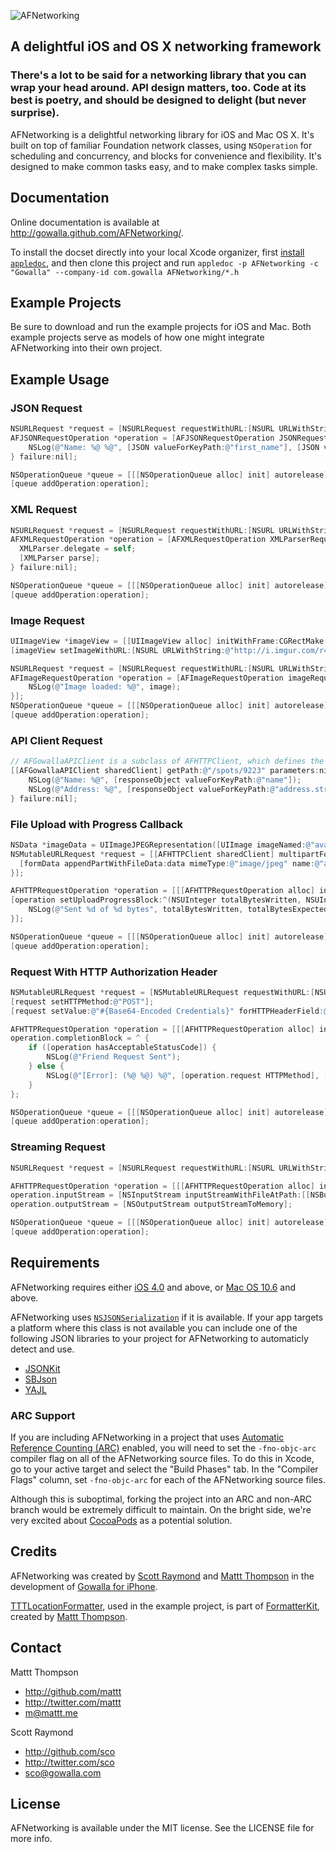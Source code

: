![AFNetworking](http://engineering.gowalla.com/AFNetworking/afnetworking-logo.png "AFNetworking")

## A delightful iOS and OS X networking framework
### There's a lot to be said for a networking library that you can wrap your head around. API design matters, too. Code at its best is poetry, and should be designed to delight (but never surprise).

AFNetworking is a delightful networking library for iOS and Mac OS X. It's built on top of familiar Foundation network classes,  using `NSOperation` for scheduling and concurrency, and blocks for convenience and flexibility. It's designed to make common tasks easy, and to make complex tasks simple.

## Documentation

Online documentation is available at http://gowalla.github.com/AFNetworking/.

To install the docset directly into your local Xcode organizer, first [install `appledoc`](https://github.com/tomaz/appledoc), and then clone this project and run `appledoc -p AFNetworking -c "Gowalla" --company-id com.gowalla AFNetworking/*.h`

## Example Projects

Be sure to download and run the example projects for iOS and Mac. Both example projects serve as models of how one might integrate AFNetworking into their own project.

## Example Usage

### JSON Request

``` objective-c
NSURLRequest *request = [NSURLRequest requestWithURL:[NSURL URLWithString:@"https://gowalla.com/users/mattt.json"]];
AFJSONRequestOperation *operation = [AFJSONRequestOperation JSONRequestOperationWithRequest:request success:^(NSURLRequest *request, NSHTTPURLResponse *response, id JSON) {
    NSLog(@"Name: %@ %@", [JSON valueForKeyPath:@"first_name"], [JSON valueForKeyPath:@"last_name"]);
} failure:nil];

NSOperationQueue *queue = [[[NSOperationQueue alloc] init] autorelease];
[queue addOperation:operation];
```

### XML Request

``` objective-c
NSURLRequest *request = [NSURLRequest requestWithURL:[NSURL URLWithString:@"http://api.flickr.com/services/rest/?method=flickr.groups.browse&api_key=b6300e17ad3c506e706cb0072175d047&cat_id=34427469792%40N01&format=rest"]];
AFXMLRequestOperation *operation = [AFXMLRequestOperation XMLParserRequestOperationWithRequest:request success:^(NSURLRequest *request, NSHTTPURLResponse *response, NSXMLParser *XMLParser) {
  XMLParser.delegate = self;
  [XMLParser parse];
} failure:nil];

NSOperationQueue *queue = [[[NSOperationQueue alloc] init] autorelease];
[queue addOperation:operation];
```

### Image Request

``` objective-c
UIImageView *imageView = [[UIImageView alloc] initWithFrame:CGRectMake(0.0f, 0.0f, 100.0f, 100.0f)];
[imageView setImageWithURL:[NSURL URLWithString:@"http://i.imgur.com/r4uwx.jpg"] placeholderImage:[UIImage imageNamed:@"placeholder-avatar"]];
```

``` objective-c
NSURLRequest *request = [NSURLRequest requestWithURL:[NSURL URLWithString:@"http://gowalla.com/images/web/logo.png"]];
AFImageRequestOperation *operation = [AFImageRequestOperation imageRequestOperationWithRequest:request success:^(NSImage *image){
    NSLog(@"Image loaded: %@", image);
}];
NSOperationQueue *queue = [[[NSOperationQueue alloc] init] autorelease];
[queue addOperation:operation];
```

### API Client Request

``` objective-c
// AFGowallaAPIClient is a subclass of AFHTTPClient, which defines the base URL and default HTTP headers for NSURLRequests it creates
[[AFGowallaAPIClient sharedClient] getPath:@"/spots/9223" parameters:nil success:^(AFHTTPRequestOperation *operation, id responseObject) {
    NSLog(@"Name: %@", [responseObject valueForKeyPath:@"name"]);
    NSLog(@"Address: %@", [responseObject valueForKeyPath:@"address.street_address"]);
} failure:nil];
```

### File Upload with Progress Callback

``` objective-c
NSData *imageData = UIImageJPEGRepresentation([UIImage imageNamed:@"avatar.jpg"], 0.5);
NSMutableURLRequest *request = [[AFHTTPClient sharedClient] multipartFormRequestWithMethod:@"POST" path:@"/upload" parameters:nil constructingBodyWithBlock: ^(id <AFMultipartFormData>formData) {
  [formData appendPartWithFileData:data mimeType:@"image/jpeg" name:@"avatar"];
}];

AFHTTPRequestOperation *operation = [[[AFHTTPRequestOperation alloc] initWithRequest:request] autorelease];
[operation setUploadProgressBlock:^(NSUInteger totalBytesWritten, NSUInteger totalBytesExpectedToWrite) {
    NSLog(@"Sent %d of %d bytes", totalBytesWritten, totalBytesExpectedToWrite);
}];

NSOperationQueue *queue = [[[NSOperationQueue alloc] init] autorelease];
[queue addOperation:operation];
```

### Request With HTTP Authorization Header

``` objective-c
NSMutableURLRequest *request = [NSMutableURLRequest requestWithURL:[NSURL URLWithString:@"https://gowalla.com/friendships/request?user_id=1699"]];
[request setHTTPMethod:@"POST"];
[request setValue:@"#{Base64-Encoded Credentials}" forHTTPHeaderField:@"Authorization"];

AFHTTPRequestOperation *operation = [[[AFHTTPRequestOperation alloc] initWithRequest:request] autorelease];
operation.completionBlock = ^ {
    if ([operation hasAcceptableStatusCode]) {
        NSLog(@"Friend Request Sent");
    } else {
        NSLog(@"[Error]: (%@ %@) %@", [operation.request HTTPMethod], [[operation.request URL] relativePath], operation.error);
    }
};

NSOperationQueue *queue = [[[NSOperationQueue alloc] init] autorelease];
[queue addOperation:operation];
```

### Streaming Request

``` objective-c
NSURLRequest *request = [NSURLRequest requestWithURL:[NSURL URLWithString:@"http://localhost:8080/encode"]];

AFHTTPRequestOperation *operation = [[[AFHTTPRequestOperation alloc] initWithRequest:request] autorelease];
operation.inputStream = [NSInputStream inputStreamWithFileAtPath:[[NSBundle mainBundle] pathForResource:@"large-image" ofType:@"tiff"]];
operation.outputStream = [NSOutputStream outputStreamToMemory];

NSOperationQueue *queue = [[[NSOperationQueue alloc] init] autorelease];
[queue addOperation:operation];
```

## Requirements

AFNetworking requires either [iOS 4.0](http://developer.apple.com/library/ios/#releasenotes/General/WhatsNewIniPhoneOS/Articles/iPhoneOS4.html%23//apple_ref/doc/uid/TP40009559-SW1) and above, or [Mac OS 10.6](http://developer.apple.com/library/mac/#releasenotes/MacOSX/WhatsNewInOSX/Articles/MacOSX10_6.html#//apple_ref/doc/uid/TP40008898-SW7) and above.

AFNetworking uses [`NSJSONSerialization`](http://developer.apple.com/library/mac/#documentation/Foundation/Reference/NSJSONSerialization_Class/Reference/Reference.html) if it is available. If your app targets a platform where this class is not available you can include one of the following JSON libraries to your project for AFNetworking to automaticly detect and use.

* [JSONKit](https://github.com/johnezang/JSONKit)
* [SBJson](http://stig.github.com/json-framework/)
* [YAJL](http://lloyd.github.com/yajl/)

### ARC Support

If you are including AFNetworking in a project that uses [Automatic Reference Counting (ARC)](http://clang.llvm.org/docs/AutomaticReferenceCounting.html) enabled, you will need to set the `-fno-objc-arc` compiler flag on all of the AFNetworking source files. To do this in Xcode, go to your active target and select the "Build Phases" tab. In the "Compiler Flags" column, set `-fno-objc-arc` for each of the AFNetworking source files.

Although this is suboptimal, forking the project into an ARC and non-ARC branch would be extremely difficult to maintain. On the bright side, we're very excited about [CocoaPods](https://github.com/alloy/cocoapods) as a potential solution.

## Credits

AFNetworking was created by [Scott Raymond](https://github.com/sco/) and [Mattt Thompson](https://github.com/mattt/) in the development of [Gowalla for iPhone](http://itunes.apple.com/us/app/gowalla/id304510106?mt=8).

[TTTLocationFormatter](), used in the example project, is part of [FormatterKit](https://github.com/mattt/FormatterKit), created by [Mattt Thompson](https://github.com/mattt/).

## Contact

Mattt Thompson

- http://github.com/mattt
- http://twitter.com/mattt
- m@mattt.me

Scott Raymond

- http://github.com/sco
- http://twitter.com/sco
- sco@gowalla.com

## License

AFNetworking is available under the MIT license. See the LICENSE file for more info.
